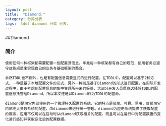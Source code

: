 ```yaml
---
layout: post
title:  "Diamond."
category: 分库分表
tags:  tddl diamond 分库 分表.
---
```


##Diamond

### 简介

	使用任何一种框架都需要配置一些配置源信息，毕竟每一种框架都有自己的规范，使用者务必遵守这些规范来实现自己的业务与基础框架的整合。
	
	自然TDDL也不例外，也是有配置信息需要显式的进行配置，在TDDL中，配置可以基于2种方式，一种是基于本地配置文件的形式，另外一种则是基于Diamond的形式进行配置，在实际开发过程中，由于考虑到配置信息的集中管理所带来的好处，大部分开发人员愿意选择将TDDL的配置信息托管给Diamond，所以本文还是以Diamond作为TDDL的配置源。
       
    diamond是淘宝内部使用的一个管理持久配置的系统，它的特点是简单、可靠、易用，目前淘宝内部绝大多数系统的配置，由diamond来进行统一管理。diamond为应用系统提供了获取配置的服务，应用不仅可以在启动时从diamond获取相关的配置，而且可以在运行中对配置数据的变化进行感知并获取变化后的配置数据。








